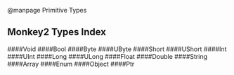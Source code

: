 @manpage Primitive Types

Monkey2 Types Index
--

####Void
####Bool
####Byte
####UByte
####Short
####UShort
####Int
####UInt
####Long
####ULong
####Float
####Double
####String
####Array
####Enum
####Object
####Ptr
